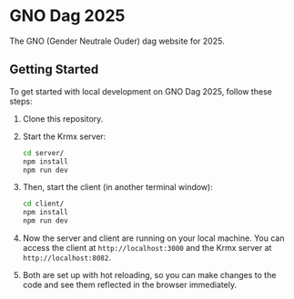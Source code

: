 # GNO Dag 2025
The GNO (Gender Neutrale Ouder) dag website for 2025.

## Getting Started
To get started with local development on GNO Dag 2025, follow these steps:

1. Clone this repository.

2. Start the Krmx server:
    ```bash
    cd server/
    npm install
    npm run dev
    ```

3. Then, start the client (in another terminal window):
    ```bash
    cd client/
    npm install
    npm run dev
    ```

4. Now the server and client are running on your local machine. You can access the client at `http://localhost:3000` and the Krmx server at `http://localhost:8082`.

5. Both are set up with hot reloading, so you can make changes to the code and see them reflected in the browser immediately.

